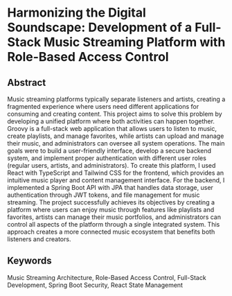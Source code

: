 # Harmonizing the Digital Soundscape: Development of a Full-Stack Music Streaming Platform with Role-Based Access Control

## Abstract

Music streaming platforms typically separate listeners and artists, creating a fragmented experience where users need different applications for consuming and creating content. This project aims to solve this problem by developing a unified platform where both activities can happen together. Groovy is a full-stack web application that allows users to listen to music, create playlists, and manage favorites, while artists can upload and manage their music, and administrators can oversee all system operations. The main goals were to build a user-friendly interface, develop a secure backend system, and implement proper authentication with different user roles (regular users, artists, and administrators). To create this platform, I used React with TypeScript and Tailwind CSS for the frontend, which provides an intuitive music player and content management interface. For the backend, I implemented a Spring Boot API with JPA that handles data storage, user authentication through JWT tokens, and file management for music streaming. The project successfully achieves its objectives by creating a platform where users can enjoy music through features like playlists and favorites, artists can manage their music portfolios, and administrators can control all aspects of the platform through a single integrated system. This approach creates a more connected music ecosystem that benefits both listeners and creators.

## Keywords

Music Streaming Architecture, Role-Based Access Control, Full-Stack Development, Spring Boot Security, React State Management
